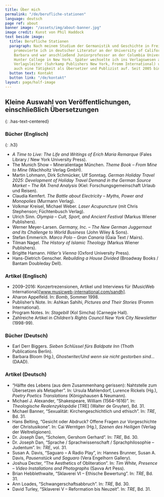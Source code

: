 ```yaml
---
title: Über mich
permalink: "/de/berufliche-stationen"
language: deutsch
page ref: about
banner image: "/assets/img/about-banner.jpg"
image credit: Kunst von Phil Haddock
text beside image:
  title: Berufliche Stationen
  paragraph: Nach meinem Studium der Germanistik und Geschichte in Freiburg i. Br.
    promovierte ich in deutscher Literatur an der University of California, Santa
    Barbara und war anschließend Juniorprofessor an der Columbia University und am
    Hunter College in New York. Später wechselte ich ins Verlagswesen als Lektor und
    Verlagsleiter (Suhrkamp Publishers New York, Fromm International) und nahm dann
    auch eine Tätigkeit als Übersetzer und Publizist auf. Seit 2005 bin ich selbständig.
  button text: Kontakt
  button link: "/de/kontakt"
layout: page/half-image
---
```


## Kleine Auswahl von Veröffentlichungen, einschließlich Übersetzungen
{: .has-text-centered}

### Bücher (Englisch)
{: .h3}

* *A Time to Live: The Life and Writings of Erich Maria Remarque* (Fales Library / New York University Press).
* The Munich Show – Mineralientage München. *Theme Book – From Mine to Mine* (Wachholtz Verlag GmbH).
* Martin Lohmann, Dirk Schmücker, Ulf Sonntag. *German Holiday Travel 2025: Development of Holiday Travel Demand in the German Source Market – The RA Trend Analysis* (Kiel: Forschungsgemeinschaft Urlaub und Reisen).
* Claudia Kemfert. *The Battle about Electricity – Myths, Power and Monopolies* (Murmann Verlag).
* Volkmar Kreisel, Michael Weber. *Laser Acupuncture* (mit Chris Stephenson; Füchtenbusch Verlag).
* Ulrich Sinn. *Olympia – Cult, Sport, and Ancient Festival* (Markus Wiener Publishers).
* Werner Meyer-Larsen. *Germany, Inc. – The New German Juggernaut and Its Challenge to World Business* (John Wiley & Sons).
* Stefan Emmerich. *Marco Polo – Gran Canaria* (Gaia Text / Mairs).
* Tilman Nagel. *The History of Islamic Theology* (Markus Wiener Publishers).
* Brigitte Hamann. *Hitler’s Vienna* (Oxford University Press).
* Hans-Dietrich Genscher. *Rebuilding a House Divided* (Broadway Books / Bantam Doubleday Dell).

### Artikel (Englisch)

* 2009–2016: Konzertrezensionen, Artikel und Interviews für (MusicWeb International)[www.musicweb-international.com/sandh].
* Aharon Appelfeld. In: *Bomb*, Sommer 1998.
* Publisher’s Note. In: Ashkan Sahihi, *Pictures and Their Stories* (Fromm International).
* Program Notes. In: *Stagebill* (Kol Simcha) (Carnegie Hall).
* Zahlreiche Artikel in *Children’s Rights Council New York City Newsletter* (1998-99).

### Bücher (Deutsch)

* Earl Derr Biggers. *Sieben Schlüssel fürs Baldpate Inn* (Thoth Publications Berlin).
* Barbara Bloom (Hg.), *Ghostwriter/Und wenn sie nicht gestorben sind...* (DAAD).

### Artikel (Deutsch)

* “Hälfte des Lebens (aus dem Zusammenhang gerissen): Nahtstelle zum Übersetzen als Metapher”. In: Ursula Mahlendorf,
Lurence Rickels (Hg.), *Poetry Poetics Translations* (Königshausen & Neumann).
* Michael J. Alexander, “Shakespeare, William (1564–1616)”. In: *Theologische Realenzyklopädie* \[TRE\] (Walter de Gruyter), Bd. 31.
* Michael Banner, “Sexualität: Kirchengeschichtlich und ethisch”. In: *TRE*, Bd. 31.
* Hans Belting, “Gesicht oder Abdruck? Offene Fragen zur Vorgeschichte der Christusikone”. In: Cai Werntgen (Hg.), *Szenen des Heiligen* (Verlag der Weltreligionen).
* Dr. Joseph Dan, “Scholem, Gershom Gerhard”. In: *TRE*, Bd. 30.
* Dr. Joseph Dan, “Sprache / Sprachwissenschaft / Sprachphilosophie – Judentum”. In: *TRE*, vol. 31.
* Susan A. Davis, “Saguaro – A Radio Play”, in: Hannes Brunner, Susan A. Davis, *Pausenstück und Saguaro* (Vera Engelhorn
Gallery).
* Joshua Decter, “The Aesthetics of Obliteration”. In: *Tim White, Presence – Video Installations and Photographs* (Savva Art
Pess).
* Brian Hebblethwaite, “Sklaverei VI – Ethische Bewertung”. In: *TRE*, Bd. 31.
* Ann Loades, “Schwangerschaftsabbruch”. In: *TRE*, Bd. 30.
* David Turley, “Sklaverei V – Reformation bis Neuzeit”. In: *TRE*, Bd. 31.